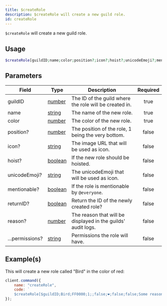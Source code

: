 ```yaml
---
title: $createRole
description: $createRole will create a new guild role.
id: createRole
---
```


`$createRole` will create a new guild role.

## Usage

```php
$createRole[guildID;name;color;position?;icon?;hoist?;unicodeEmoji?;mentionable?;position?;returnId?;...permissions?]
```

## Parameters

| Field           | Type                                                                                                | Description                                                  | Required |
| --------------- | --------------------------------------------------------------------------------------------------- | ------------------------------------------------------------ | :------: |
| guildID         | [number](https://developer.mozilla.org/en-US/docs/Web/JavaScript/Reference/Global_Objects/Number)   | The ID of the guild where the role will be created in.       |   true   |
| name            | [string](https://developer.mozilla.org/en-US/docs/Web/JavaScript/Reference/Global_Objects/String)   | The name of the new role.                                    |   true   |
| color           | [number](https://developer.mozilla.org/en-US/docs/Web/JavaScript/Reference/Global_Objects/Number)   | The color of the new role.                                   |   true   |
| position?       | [number](https://developer.mozilla.org/en-US/docs/Web/JavaScript/Reference/Global_Objects/Number)   | The position of the role, 1 being the very bottom.           |  false   |
| icon?           | [string](https://developer.mozilla.org/en-US/docs/Web/JavaScript/Reference/Global_Objects/String)   | The image URL that will be used as icon.                     |  false   |
| hoist?          | [boolean](https://developer.mozilla.org/en-US/docs/Web/JavaScript/Reference/Global_Objects/Boolean) | If the new role should be hoisted.                           |  false   |
| unicodeEmoji?   | [string](https://developer.mozilla.org/en-US/docs/Web/JavaScript/Reference/Global_Objects/String)   | The unicodeEmoji that will be used as icon.                  |  false   |
| mentionable?    | [boolean](https://developer.mozilla.org/en-US/docs/Web/JavaScript/Reference/Global_Objects/Boolean) | If the role is mentionable by `@everyone`.                   |  false   |
| returnID?       | [boolean](https://developer.mozilla.org/en-US/docs/Web/JavaScript/Reference/Global_Objects/Boolean) | Return the ID of the newly created role?                     |  false   |
| reason?         | [number](https://developer.mozilla.org/en-US/docs/Web/JavaScript/Reference/Global_Objects/Number)   | The reason that will be displayed in the guilds' audit logs. |  false   |
| ...permissions? | [string](https://developer.mozilla.org/en-US/docs/Web/JavaScript/Reference/Global_Objects/String)   | Permissions the role will have.                              |  false   |

## Example(s)

This will create a new role called "Bird" in the color of red:

```javascript
client.command({
    name: "createRole",
    code: `
    $createRole[$guildID;Bird;FF0000;1;;false;❤;false;false;Some reason!;sendmessages;addreactions]`
});
```
